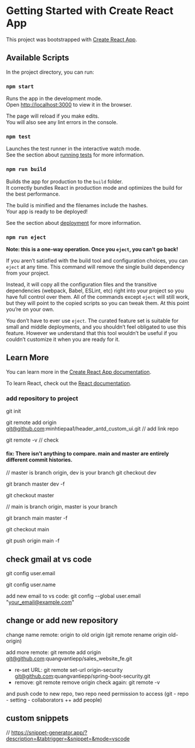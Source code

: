 # Getting Started with Create React App

This project was bootstrapped with [Create React App](https://github.com/facebook/create-react-app).

## Available Scripts

In the project directory, you can run:

### `npm start`

Runs the app in the development mode.\
Open [http://localhost:3000](http://localhost:3000) to view it in the browser.

The page will reload if you make edits.\
You will also see any lint errors in the console.

### `npm test`

Launches the test runner in the interactive watch mode.\
See the section about [running tests](https://facebook.github.io/create-react-app/docs/running-tests) for more information.

### `npm run build`

Builds the app for production to the `build` folder.\
It correctly bundles React in production mode and optimizes the build for the best performance.

The build is minified and the filenames include the hashes.\
Your app is ready to be deployed!

See the section about [deployment](https://facebook.github.io/create-react-app/docs/deployment) for more information.

### `npm run eject`

**Note: this is a one-way operation. Once you `eject`, you can’t go back!**

If you aren’t satisfied with the build tool and configuration choices, you can `eject` at any time. This command will remove the single build dependency from your project.

Instead, it will copy all the configuration files and the transitive dependencies (webpack, Babel, ESLint, etc) right into your project so you have full control over them. All of the commands except `eject` will still work, but they will point to the copied scripts so you can tweak them. At this point you’re on your own.

You don’t have to ever use `eject`. The curated feature set is suitable for small and middle deployments, and you shouldn’t feel obligated to use this feature. However we understand that this tool wouldn’t be useful if you couldn’t customize it when you are ready for it.

## Learn More

You can learn more in the [Create React App documentation](https://facebook.github.io/create-react-app/docs/getting-started).

To learn React, check out the [React documentation](https://reactjs.org/).

### add repository to project

git init

git remote add origin git@github.com:minhtiepaa1/header_antd_custom_ui.git // add link repo

git remote -v // check

#### fix: There isn’t anything to compare. main and master are entirely different commit histories.
// master is branch origin, dev is your branch
git checkout dev

git branch master dev -f

git checkout master

// main is branch origin, master is your branch

git branch main master -f

git checkout main

git push origin main -f

## check gmail at vs code

git config user.email

git config user.name

add new email to vs code: git config --global user.email "your_email@example.com"

## change or add new repository

change name remote: origin to old origin (git remote rename origin old-origin)

add more remote: git remote add origin git@github.com:quangvantiepp/sales_website_fe.git
- re-set URL: git remote set-url origin-security git@github.com:quangvantiepp/spring-boot-security.git
- remove: git remote remove origin
check again: git remote -v

and push code to new repo, two repo need permission to access (git - repo - setting - collaborators ++ add people)

## custom snippets

// https://snippet-generator.app/?description=&tabtrigger=&snippet=&mode=vscode
